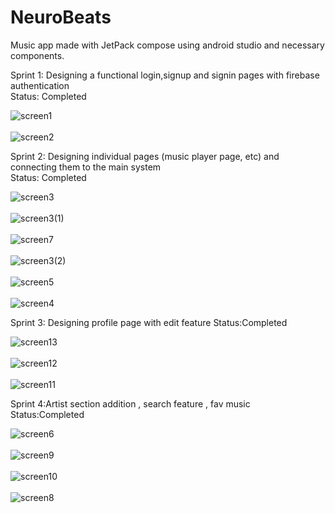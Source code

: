 # NeuroBeats
Music app made with JetPack compose
using android studio and necessary components.

Sprint 1:
Designing a functional login,signup and signin pages with firebase authentication </br>
Status: Completed

![screen1](https://github.com/jitu002/NeuroBeats/assets/104663159/744cd5fa-79a1-4c05-94fc-afce0d2af06a)
</br>
</br>
![screen2](https://github.com/user-attachments/assets/1f9a59bc-f93a-459f-ad20-c7c31bef5cfb)


Sprint 2:
Designing individual pages (music player page, etc) and connecting them to the main system </br>
Status: Completed


![screen3](https://github.com/user-attachments/assets/b6ad977d-7072-4f28-8663-7d18cf5a8870)
</br>
</br>
![screen3(1)](https://github.com/user-attachments/assets/e0946f07-6ed6-4075-a753-a4d1b1a5308f)
</br>
</br>
![screen7](https://github.com/user-attachments/assets/b0c51c34-24b7-4b5f-b4ce-768fa785362c)
</br>
</br>
![screen3(2)](https://github.com/user-attachments/assets/7dee972b-6c58-4f5f-8882-380a307d3cda)
</br>
</br>
![screen5](https://github.com/user-attachments/assets/4c2d1566-b9f4-425f-8d6c-14012104c05b)
</br>
</br>
![screen4](https://github.com/user-attachments/assets/9a7eeff7-d46f-4aef-9d57-4f86bd326daf)


Sprint 3:
Designing profile page with edit feature
Status:Completed


![screen13](https://github.com/user-attachments/assets/bb0c6dc0-3350-45f8-b249-0636ceae2c90)
</br>
</br>
![screen12](https://github.com/user-attachments/assets/b3f8bd36-fe5f-454f-831c-af5f5edf11bf)
</br>
</br>
![screen11](https://github.com/user-attachments/assets/8b7e5192-1b81-402b-8e2f-7cf2d07cd852)

Sprint 4:Artist section addition , search feature , fav music 
Status:Completed


![screen6](https://github.com/user-attachments/assets/29c67f03-f9fa-475c-a84d-66b39deeade5)
</br>
</br>
![screen9](https://github.com/user-attachments/assets/411bb4ce-bc7c-42ed-bad0-ff472d11e954)
</br>
</br>
![screen10](https://github.com/user-attachments/assets/c67c38c4-788a-4489-97b8-93fc28708387)
</br>
</br>
![screen8](https://github.com/user-attachments/assets/915d0ffd-2112-4c42-a8bb-871f7bc11d8d)

